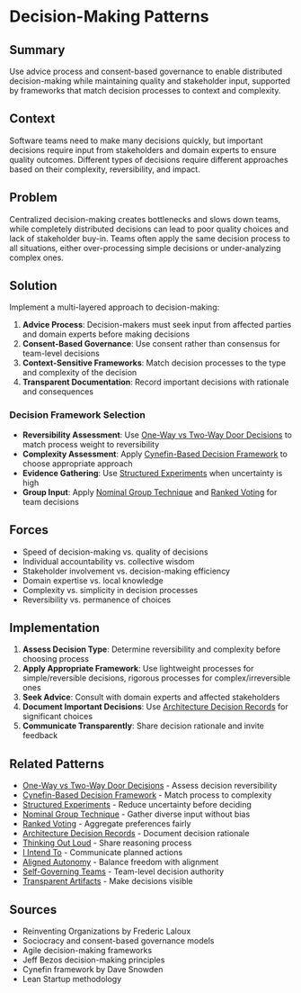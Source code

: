 ---
---
# Decision-Making Patterns

## Summary
Use advice process and consent-based governance to enable distributed decision-making while maintaining quality and stakeholder input, supported by frameworks that match decision processes to context and complexity.

## Context
Software teams need to make many decisions quickly, but important decisions require input from stakeholders and domain experts to ensure quality outcomes. Different types of decisions require different approaches based on their complexity, reversibility, and impact.

## Problem
Centralized decision-making creates bottlenecks and slows down teams, while completely distributed decisions can lead to poor quality choices and lack of stakeholder buy-in. Teams often apply the same decision process to all situations, either over-processing simple decisions or under-analyzing complex ones.

## Solution
Implement a multi-layered approach to decision-making:

1. **Advice Process**: Decision-makers must seek input from affected parties and domain experts before making decisions
2. **Consent-Based Governance**: Use consent rather than consensus for team-level decisions
3. **Context-Sensitive Frameworks**: Match decision processes to the type and complexity of the decision
4. **Transparent Documentation**: Record important decisions with rationale and consequences

### Decision Framework Selection
- **Reversibility Assessment**: Use [One-Way vs Two-Way Door Decisions](one-way-two-way-door-decisions.md) to match process weight to reversibility
- **Complexity Assessment**: Apply [Cynefin-Based Decision Framework](cynefin-based-decision-framework.md) to choose appropriate approach
- **Evidence Gathering**: Use [Structured Experiments](structured-experiments.md) when uncertainty is high
- **Group Input**: Apply [Nominal Group Technique](nominal-group-technique.md) and [Ranked Voting](ranked-voting.md) for team decisions

## Forces
- Speed of decision-making vs. quality of decisions
- Individual accountability vs. collective wisdom
- Stakeholder involvement vs. decision-making efficiency
- Domain expertise vs. local knowledge
- Complexity vs. simplicity in decision processes
- Reversibility vs. permanence of choices

## Implementation
1. **Assess Decision Type**: Determine reversibility and complexity before choosing process
2. **Apply Appropriate Framework**: Use lightweight processes for simple/reversible decisions, rigorous processes for complex/irreversible ones
3. **Seek Advice**: Consult with domain experts and affected stakeholders
4. **Document Important Decisions**: Use [Architecture Decision Records](architecture-decision-records.md) for significant choices
5. **Communicate Transparently**: Share decision rationale and invite feedback

## Related Patterns
- [One-Way vs Two-Way Door Decisions](one-way-two-way-door-decisions.md) - Assess decision reversibility
- [Cynefin-Based Decision Framework](cynefin-based-decision-framework.md) - Match process to complexity
- [Structured Experiments](structured-experiments.md) - Reduce uncertainty before deciding
- [Nominal Group Technique](nominal-group-technique.md) - Gather diverse input without bias
- [Ranked Voting](ranked-voting.md) - Aggregate preferences fairly
- [Architecture Decision Records](architecture-decision-records.md) - Document decision rationale
- [Thinking Out Loud](thinking-out-loud.md) - Share reasoning process
- [I Intend To](i-intend-to.md) - Communicate planned actions
- [Aligned Autonomy](aligned-autonomy.md) - Balance freedom with alignment
- [Self-Governing Teams](self-governing-teams.md) - Team-level decision authority
- [Transparent Artifacts](transparent-artifacts.md) - Make decisions visible

## Sources
- Reinventing Organizations by Frederic Laloux
- Sociocracy and consent-based governance models
- Agile decision-making frameworks
- Jeff Bezos decision-making principles
- Cynefin framework by Dave Snowden
- Lean Startup methodology
